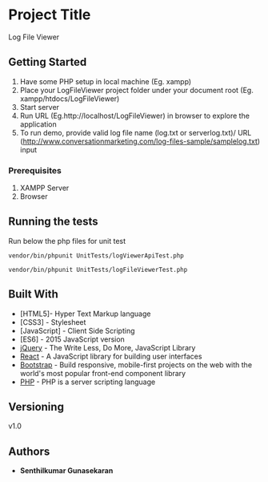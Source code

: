 # Project Title

Log File Viewer

## Getting Started

1. Have some PHP setup in local machine (Eg. xampp)
2. Place your LogFileViewer project folder under your document root (Eg. xampp/htdocs/LogFileViewer)
3. Start server
4. Run URL (Eg.http://localhost/LogFileViewer) in browser to explore the application
5. To run demo, provide valid log file name (log.txt or serverlog.txt)/ URL (http://www.conversationmarketing.com/log-files-sample/samplelog.txt) input

### Prerequisites

1. XAMPP Server
2. Browser

## Running the tests

Run below the php files for unit test 
```
vendor/bin/phpunit UnitTests/logViewerApiTest.php

vendor/bin/phpunit UnitTests/logFileViewerTest.php
```

## Built With

* [HTML5]- Hyper Text Markup language
* [CSS3] - Stylesheet 
* [JavaScript] - Client Side Scripting
* [ES6] - 2015 JavaScript version 
* [jQuery](https://jquery.com/) - The Write Less, Do More, JavaScript Library
* [React](https://reactjs.org/) - A JavaScript library for building user interfaces
* [Bootstrap](http://getbootstrap.com/) - Build responsive, mobile-first projects on the web with the world's most popular front-end component library 
* [PHP](php.net/) - PHP is a server scripting language

## Versioning
v1.0

## Authors

* **Senthilkumar Gunasekaran** 
